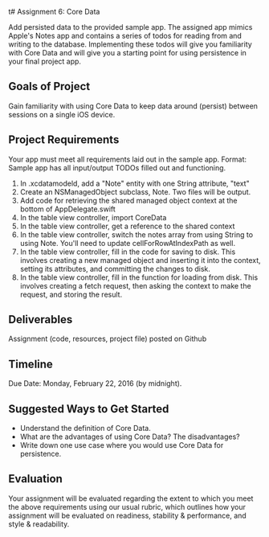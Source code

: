 t# Assignment 6: Core Data

Add persisted data to the provided sample app. The assigned app mimics Apple's Notes app and contains a series of todos for reading from and writing to the database. Implementing these todos will give you familiarity with Core Data and will give you a starting point for using persistence in your final project app.

## Goals of Project
Gain familiarity with using Core Data to keep data around (persist) between sessions on a single iOS device.

## Project Requirements
Your app must meet all requirements laid out in the sample app. Format: Sample app has all input/output TODOs filled out and functioning.

1. In .xcdatamodeld, add a "Note" entity with one String attribute, "text"
2. Create an NSManagedObject subclass, Note. Two files will be output.
3. Add code for retrieving the shared managed object context at the bottom of AppDelegate.swift
4. In the table view controller, import CoreData
5. In the table view controller, get a reference to the shared context
6. In the table view controller, switch the notes array from using String to using Note. You'll need to update cellForRowAtIndexPath as well.
7. In the table view controller, fill in the code for saving to disk. This involves creating a new managed object and inserting it into the context, setting its attributes, and committing the changes to disk.
8. In the table view controller, fill in the function for loading from disk. This involves creating a fetch request, then asking the context to make the request, and storing the result.

## Deliverables
Assignment (code, resources, project file) posted on Github

## Timeline
Due Date: Monday, February 22, 2016 (by midnight).

## Suggested Ways to Get Started
* Understand the definition of Core Data.
* What are the advantages of using Core Data? The disadvantages?
* Write down one use case where you would use Core Data for persistence.

## Evaluation
Your assignment will be evaluated regarding the extent to which you meet the above requirements using our usual rubric, which outlines how your assignment will be evaluated on readiness, stability & performance, and style & readability.